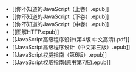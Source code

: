 - [[你不知道的JavaScript（上卷）.epub]]
- [[你不知道的JavaScript（下卷）.epub]]
- [[你不知道的JavaScript（中卷）.epub]]
- [[图解HTTP.epub]]
- [[JavaScript高级程序设计(第4版 中文高清).pdf]]
- [[JavaScript高级程序设计（中文第三版）.epub]]
- [[JavaScript权威指南（第6版）.epub]]
- [[JavaScript权威指南(原书第7版).epub]]
